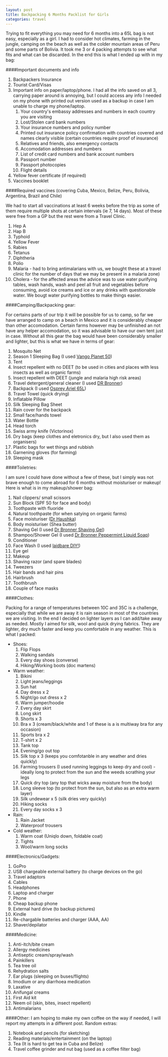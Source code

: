 ```yaml
---
layout: post
title: Backpacking 6 Months Packlist for Girls
categories: travel
---
```


Trying to fit everything you may need for 6 months into a 65L bag is not easy, especially as a girl. I had to consider hot climates, farming in the jungle, camping on the beach as well as the colder mountain areas of Peru and some parts of Bolivia. It took me 3 or 4 packing attempts to see what fits and what can be discarded. In the end this is what I ended up with in my bag:

####Important documents and info

1. Backpackers Insurance
2. Tourist Card/Visas
3. Important info on paper/laptop/phone. I had all the info saved on all 3, carrying paper around is annoying, but I could access any info I needed on my phone with printed out version used as a backup in case I am unable to charge my phone/laptop. 
	1. Your country's embassy addresses and numbers in each country you are visiting
	2. Lost/Stolen card bank numbers
	3. Your insurance numbers and policy number
	4. Printed out insurance policy confirmation with countries covered and names clearly visible (certain countries require proof of insurance)
	4. Relatives and friends, also emergency contacts
	5. Accomodation addresses and numbers
	6. List of credit card numbers and bank account numbers
	7. Passport number
	8. Passport photocopies
	9. Flight details
4. Yellow fever certificate (if required)
5. Vaccines booklet

####Required vaccines (covering Cuba, Mexico, Belize, Peru, Bolivia, Argentina, Brazil and Chile)

We had to start 
all vaccinations at least 6 weeks before the trip as some of them require multiple shots at certain intervals (ie 7, 14 days). Most of these were free from a GP but the rest were from a Travel Clinic.

1. Hep A
2. Hap B
3. Typhoid
4. Yellow Fever
5. Rabies
6. Tetanus
7. Diphtheria
8. Polio
9. Malaria - had to bring antimalarians with us, we bought these at a travel clinic for the number of days that we may be present in a malaria zone)
10. Cholera - for the affected areas the advice was to use water purifying tables, wash hands, wash and peel all fruit and vegetables before consuming, avoid ice creams and ice or any drinks with questionable water. We bougt water purifying bottles to make things easier.

####Camping/Backpacking gear:

For certains parts of our trip it will be possible for us to camp, so far we have arranged to camp on a beach in Mexico and it is considerably cheaper than other accomodation. Certain farms however may be unfinished an not have any helper accomodation, so it was advisable to have our own tent just in case. Without all this gear the bag would have been considerably smaller and lighter, but this is what we have in terms of gear:

1. Mosquito Net
2. Season 1 Sleeping Bag (I used [Vango Planet 50](http://www.gapyeartravelstore.com/vango-1-2-season-planet-50-sleeping-bag.html))	 
3. Tent
4. Insect repellent with no DEET (to be used in cities and places with less insects as well as organic farms)
5. Insect repellent with DEET (jungle and malaria high risk areas)
6. Travel detergent/general cleaner (I used [DR Bronner](http://www.drbronner.co.uk/sal-suds-liquid-cleaner-1/))
7. Backpack (I used [Osprey Ariel 65L]())
8. Travel Towel (quick drying)
9. Inflatable Pillow	 	 	 	 	 
10. Silk Sleeping Bag Sheet	 
11. Rain cover for the backpack
12. Small face/hands towel
13. Water Bottle
14. Head torch
15. Swiss army knife (Victorinox)
16. Dry bags (keep clothes and eletronics dry, but I also used them as organisers)
17. Plastic bags for wet things and rubbish
18. Garnening gloves (for farming)
19. Sleeping mask


####Toiletries:

I am sure I could have done without a few of these, but I simply was not brave enough to come abroad for 6 months without moisturiser or makeup! Here is what is in my makeup/shower bag:

1. Nail clippers/ small scissors
2. Sun Block (SPF 50 for face and body)
3. Toothpaste with fluoride
4. Natural toothpaste (for when satying on organic farms)
5. Face moisturiser ([Dr Haushka](http://www.drhaushka.com/))
6. Body moisturiser (Shea butter)
7. Shaving Gel (I used [Dr Bronner Shaving Gel](http://www.drbronner.co.uk/organic-spearmint-peppermint-shaving-gel-208-ml/)) 
8. Shampoo/Shower Gel (I used [Dr Bronner Peppermint Liquid Soap](http://www.drbronner.co.uk/peppermint-liquid-soap-1/))
9. Conditioner 
10. Face Wash (I used [laidbare DIY!](http://www.naturisimo.com/products.cfm?id=1917&nme=lai))
11. Eye gel
12. Makeup
13. Shaving razor (and spare blades)
14. Tweezers
15. Hair bands and hair pins
16. Hairbrush
17. Toothbrush
18. Couple of face masks

####Clothes:

Packing for a range of temperatures between 10C and 35C is a challenge, especially that while we are away it is rain season in most of the countries we are visiting.  In the end I decided on lighter layers as I can add/take away as needed. Mostly I aimed for silk, wool and quick drying fabrics. They are lighter, dry much faster and keep you comfortable in any weather. This is what I packed:

- Shoes:
	1. Flip Flops
	2. Walking sandals
	3. Every day shoes (converse)
	4. Hiking/Working boots (doc martens)
- Warm weather:
	1. Bikini
	2. Light jeans/leggings
	3. Sun hat
	4. Day dress x 2
	5. Night/go out dress x 2
	6. Warm jumper/hoodie
	7. Every day skirt
	8. Long skirt
	9. Shorts x 3
	1. Bra x 3 (cream/black/white and 1 of these is a is multiway bra for any occasion)
	1. Sports bra x 2
	1. T-shirt x 2
	1. Tank top
	1. Evening/go out top
	1. Silk top x 3 (keeps you comfotanble in any weather and dries quickly)
	1. Farming trousers (I used running leggings to keep dry and cool) - ideally long to protect from the sun and the weeds scrathing your legs
	1. Quick dry top (any top that wicks away moisture from the body)
	1. Long sleeve top (to protect from the sun, but also as an extra warm layer)
	1. Silk undewear x 5 (silk dries very quickly)
	2. Hiking socks
	2. Every day socks x 3
- Rain:
	1. Rain Jacket
	4. Waterproof trousers
- Cold weather:
	1. Warm coat (Uniqlo down, foldable coat)
	2. Tights
	3. Wool/warm long socks


####Electronics/Gadgets:

1. GoPro	 	 	 
2. USB chargeable external battery (to charge devices on the go)
3. Travel adaptors
4. Cables
5. Headphones
6. Laptop and charger
7. Phone
8. Cheap backup phone
9. External hard drive (to backup pictures)
10. Kindle
11. Re-chargable batteries and charger (AAA, AA)
12. Shaver/depilator

####Medicine:

1. Anti-itch/bite cream
2. Allergy medicines	 	 	 	 	 
3. Antiseptic cream/spray/wash	 	 	 	 
4. Painkillers	 	 	 	 	 
5. Tea tree oil	 	 	 	 
6. Rehydration salts	 	 	 	 
7. Ear plugs (sleeping on buses/flights)
8. Imodium or any diarrhoea medication	 	 	 	 	 
9. Laxative 	 	
10. Anifungal creams	 	 	 	 
11. First Aid kit	 
12. Neem oil (skin, bites, insect repellent)
13. Antimalarians

####Other:
I am hoping to make my own coffee on the way if needed, I will report my attempts in a different post. Random extras:

1. Notebook and pencils (for sketching)	
2. Reading materials/entertainment (on the laptop)
3. Tea (It is hard to get tea in Cuba and Belize)
4. Travel coffee grinder and nut bag (used as a coffee filter bag) 	 	 	 	 
